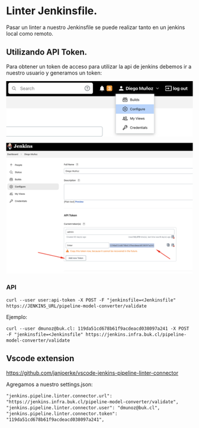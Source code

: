 # Linter Jenkinsfile.

Pasar un linter a nuestro Jenkinsfile se puede realizar tanto en un jenkins local como remoto.

## Utilizando API Token.

Para obtener un token de acceso para utilizar la api de jenkins debemos ir a nuestro usuario y generamos un token:

![user-settings](/images/user-settings.png)

![user-settings](/images/api-token.png)

### API

```
curl --user user:api-token -X POST -F "jenkinsfile=<Jenkinsfile" https://JENKINS_URL/pipeline-model-converter/validate
```

Ejemplo:

```
curl --user dmunoz@buk.cl: 119da51cd678b61f9acdeacd038097a241 -X POST -F "jenkinsfile=<Jenkinsfile" https://jenkins.infra.buk.cl/pipeline-model-converter/validate
```

## Vscode extension 

https://github.com/janjoerke/vscode-jenkins-pipeline-linter-connector

Agregamos a nuestro settings.json:

```
"jenkins.pipeline.linter.connector.url": "https://jenkins.infra.buk.cl/pipeline-model-converter/validate",
"jenkins.pipeline.linter.connector.user": "dmunoz@buk.cl",
"jenkins.pipeline.linter.connector.token": "119da51cd678b61f9acdeacd038097a241",
```